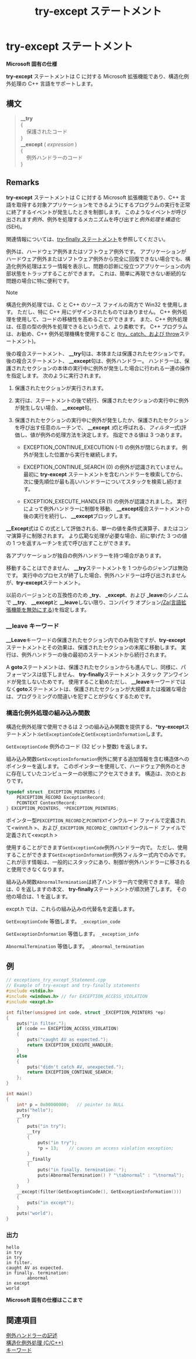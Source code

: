 ﻿---
title: try-except ステートメント
ms.date: 10/09/2018
f1_keywords:
- _abnormal_termination_cpp
- _exception_code_cpp
- EXCEPTION_CONTINUE_SEARCH
- _exception_info
- __except
- _except
- EXCEPTION_CONTINUE_EXECUTION
- _exception_code
- __except_cpp
- _exception_info_cpp
- EXCEPTION_EXECUTE_HANDLER
- _abnormal_termination
helpviewer_keywords:
- __try keyword [C++]
- EXCEPTION_CONTINUE_EXECUTION macro
- EXCEPTION_CONTINUE_SEARCH macro
- EXCEPTION_EXECUTE_HANDLER macro
- GetExceptionCode function
- try-catch keyword [C++], try-except keyword [C++]
- _exception_code keyword [C++]
- try-except keyword [C++]
- _exception_info keyword [C++]
- _abnormal_termination keyword [C++]
ms.assetid: 30d60071-ea49-4bfb-a8e6-7a420de66381
ms.openlocfilehash: b4dccb58bf63f51e88006b793b8a94bfbe021c73
ms.sourcegitcommit: 8bb2bea1384b290b7570b01608a86c7488ae7a02
ms.translationtype: MT
ms.contentlocale: ja-JP
ms.lasthandoff: 06/26/2019
ms.locfileid: "67400547"
---
# <a name="try-except-statement"></a>try-except ステートメント

**Microsoft 固有の仕様**

**try-except** ステートメントは C に対する Microsoft 拡張機能であり、構造化例外処理の C++ 言語をサポートします。

## <a name="syntax"></a>構文

> **\_\_try**<br/>
> {<br/>
> &nbsp;&nbsp;&nbsp;&nbsp;保護されたコード<br/>
> }<br/>
> **\_\_except** ( *expression* )<br/>
> {<br/>
> &nbsp;&nbsp;&nbsp;&nbsp;例外ハンドラーのコード<br/>
> }

## <a name="remarks"></a>Remarks

**try-except** ステートメントは C に対する Microsoft 拡張機能であり、C++ 言語を取得する対象アプリケーションをできるようにするプログラムの実行を正常に終了するイベントが発生したときを制御します。 このようなイベントが呼び出されます*例外*、例外を処理するメカニズムを呼び出すと*例外処理を構造化*(SEH)。

関連情報については、[try-finally ステートメント](../cpp/try-finally-statement.md)を参照してください。

例外は、ハードウェア例外またはソフトウェア例外です。 アプリケーションがハードウェア例外またはソフトウェア例外から完全に回復できない場合でも、構造化例外処理はエラー情報を表示し、問題の診断に役立つアプリケーションの内部状態をトラップすることができます。 これは、簡単に再現できない断続的な問題の場合に特に便利です。

> [!NOTE]
> 構造化例外処理では、C と C++ のソース ファイルの両方で Win32 を使用します。 ただし、特に C++ 用にデザインされたものではありません。 C++ 例外処理を使用して、コードの移植性を高めることができます。 また、C++ 例外処理は、任意の型の例外を処理できるという点で、より柔軟です。 C++ プログラムは、お勧め、C++ 例外処理機構を使用すること ([try、catch、および throw](../cpp/try-throw-and-catch-statements-cpp.md)ステートメント)。

後の複合ステートメント、 **__try**句は、本体または保護されたセクションです。 後の複合ステートメント、 **__except**句は、例外ハンドラー。 ハンドラーは、保護されたセクションの本体の実行中に例外が発生した場合に行われる一連の操作を指定します。 次のように実行されます。

1. 保護されたセクションが実行されます。

1. 実行は、ステートメントの後で続行、保護されたセクションの実行中に例外が発生しない場合、 **__except**句。

1. 保護されたセクションの実行中に例外が発生したか、保護されたセクションを呼び出す任意のルーチンで、 **__except** *式*(と呼ばれる、*フィルター*式)評価し、値が例外の処理方法を決定します。 指定できる値は 3 つあります。

   - EXCEPTION_CONTINUE_EXECUTION (-1) の例外が閉じられます。 例外が発生した位置から実行を継続します。

   - EXCEPTION_CONTINUE_SEARCH (0) の例外が認識されていません。 最初に **try-except** ステートメントを含むハンドラーを検索してから、次に優先順位が最も高いハンドラーについてスタックを検索し続けます。

   - EXCEPTION_EXECUTE_HANDLER (1) の例外が認識されました。 実行によって例外ハンドラーに制御を移動、 **__except**複合ステートメントの後の実行を続行し、 **__except**ブロックします。

**__Except**式は C の式として評価される、単一の値を条件式演算子、またはコンマ演算子に制限されます。 より広範な処理が必要な場合、前に挙げた 3 つの値の 1 つを返すルーチンを式で呼び出すことができます。

各アプリケーションが独自の例外ハンドラーを持つ場合があります。

移動することはできません、 **__try**ステートメントを 1 つからのジャンプは無効です。 実行中のプロセスが終了した場合、例外ハンドラーは呼び出されませんが、**try-except**ステートメント。

以前のバージョンとの互換性のため **_try**、 **_except**、および **_leave**のシノニムで **__try**、 **__except**と **__leave**しない限り、コンパイラ オプション[/Za\(言語拡張機能を無効にする)](../build/reference/za-ze-disable-language-extensions.md)を指定します。

### <a name="the-__leave-keyword"></a>__leave キーワード

**__Leave**キーワードの保護されたセクション内でのみ有効ですが、**try-except**ステートメントとその効果は、保護されたセクションの末尾に移動します。 実行は、例外ハンドラーの後の最初のステートメントから続行されます。

A **goto**ステートメントは、保護されたセクションからも進んでし、同様に、パフォーマンスは低下しません、 **try-finally**ステートメント スタック アンワインドが発生しないためです。 使用すること勧めただし、 **__leave**キーワードではなく**goto**ステートメントは、保護されたセクションが大規模または複雑な場合は、プログラミングの間違いを犯すことが少なくするためです。

### <a name="structured-exception-handling-intrinsic-functions"></a>構造化例外処理の組み込み関数

構造化例外処理で使用できるは 2 つの組み込み関数を提供する、***try-except**ステートメント:`GetExceptionCode`と`GetExceptionInformation`します。

`GetExceptionCode` 例外のコード (32 ビット整数) を返します。

組み込み関数`GetExceptionInformation`例外に関する追加情報を含む構造体へのポインターを返します。 このポインターを使用して、ハードウェア例外のときに存在していたコンピューターの状態にアクセスできます。 構造は、次のとおりです。

```cpp
typedef struct _EXCEPTION_POINTERS {
    PEXCEPTION_RECORD ExceptionRecord;
    PCONTEXT ContextRecord;
} EXCEPTION_POINTERS, *PEXCEPTION_POINTERS;
```

ポインター型`PEXCEPTION_RECORD`と`PCONTEXT`インクルード ファイルで定義されて\<winnt.h >、および`_EXCEPTION_RECORD`と`_CONTEXT`インクルード ファイルで定義されて\<excpt.h >

使用することができます`GetExceptionCode`例外ハンドラー内で。 ただし、使用することができます`GetExceptionInformation`例外フィルター式内でのみです。 これが示す情報は、一般的にスタックにあり、制御が例外ハンドラーに移されると使用できなくなります。

組み込み関数`AbnormalTermination`は終了ハンドラー内で使用できます。 場合は、0 を返しますの本文、 **try-finally**ステートメントが順次終了します。 その他の場合は、1 を返します。

excpt.h では、これらの組み込みの代替名を定義します。

`GetExceptionCode` 等価します。 `_exception_code`

`GetExceptionInformation` 等価します。 `_exception_info`

`AbnormalTermination` 等価します。 `_abnormal_termination`

## <a name="example"></a>例

```cpp
// exceptions_try_except_Statement.cpp
// Example of try-except and try-finally statements
#include <stdio.h>
#include <windows.h> // for EXCEPTION_ACCESS_VIOLATION
#include <excpt.h>

int filter(unsigned int code, struct _EXCEPTION_POINTERS *ep)
{
    puts("in filter.");
    if (code == EXCEPTION_ACCESS_VIOLATION)
    {
        puts("caught AV as expected.");
        return EXCEPTION_EXECUTE_HANDLER;
    }
    else
    {
        puts("didn't catch AV, unexpected.");
        return EXCEPTION_CONTINUE_SEARCH;
    };
}

int main()
{
    int* p = 0x00000000;   // pointer to NULL
    puts("hello");
    __try
    {
        puts("in try");
        __try
        {
            puts("in try");
            *p = 13;    // causes an access violation exception;
        }
        __finally
        {
            puts("in finally. termination: ");
            puts(AbnormalTermination() ? "\tabnormal" : "\tnormal");
        }
    }
    __except(filter(GetExceptionCode(), GetExceptionInformation()))
    {
        puts("in except");
    }
    puts("world");
}
```

### <a name="output"></a>出力

```Output
hello
in try
in try
in filter.
caught AV as expected.
in finally. termination:
        abnormal
in except
world
```

**Microsoft 固有の仕様はここまで**

## <a name="see-also"></a>関連項目

[例外ハンドラーの記述](../cpp/writing-an-exception-handler.md)<br/>
[構造化例外処理 (C/C++)](../cpp/structured-exception-handling-c-cpp.md)<br/>
[キーワード](../cpp/keywords-cpp.md)

